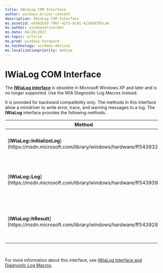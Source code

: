 ```yaml
---
title: IWiaLog COM Interface
author: windows-driver-content
description: IWiaLog COM Interface
ms.assetid: e5d42b5d-796f-42f3-9c01-4234b8765ca6
ms.author: windowsdriverdev
ms.date: 04/20/2017
ms.topic: article
ms.prod: windows-hardware
ms.technology: windows-devices
ms.localizationpriority: medium
---
```


# IWiaLog COM Interface





The [**IWiaLog interface**](https://msdn.microsoft.com/library/windows/hardware/ff543935) is obsolete in Microsoft Windows XP and later and is no longer supported. Use the WIA Diagnostic Log Macros instead.

It is provided for backward compatibility only. The methods in this interface allow a minidriver to write error, trace, and warning messages to a log. The **IWiaLog** interface provides the following methods.

<table>
<colgroup>
<col width="50%" />
<col width="50%" />
</colgroup>
<thead>
<tr class="header">
<th>Method</th>
<th>Description</th>
</tr>
</thead>
<tbody>
<tr class="odd">
<td><p>[<strong>IWiaLog::InitializeLog</strong>](https://msdn.microsoft.com/library/windows/hardware/ff543932)</p></td>
<td><p>Initializes the logging utility.</p></td>
</tr>
<tr class="even">
<td><p>[<strong>IWiaLog::Log</strong>](https://msdn.microsoft.com/library/windows/hardware/ff543939)</p></td>
<td><p>Logs a message to a file or other target.</p></td>
</tr>
<tr class="odd">
<td><p>[<strong>IWiaLog::hResult</strong>](https://msdn.microsoft.com/library/windows/hardware/ff543928)</p></td>
<td><p>Translates an HRESULT into a string.</p></td>
</tr>
</tbody>
</table>

 

For more information about this interface, see [IWiaLog Interface and Diagnostic Log Macros](https://msdn.microsoft.com/library/windows/hardware/ff543937).

 

 




